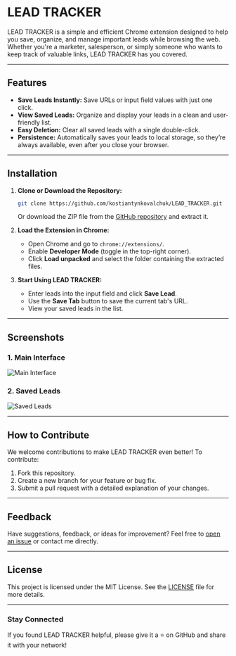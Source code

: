 # LEAD TRACKER

LEAD TRACKER is a simple and efficient Chrome extension designed to help you save, organize, and manage important leads while browsing the web. Whether you're a marketer, salesperson, or simply someone who wants to keep track of valuable links, LEAD TRACKER has you covered.

---

## Features

- **Save Leads Instantly:** Save URLs or input field values with just one click.
- **View Saved Leads:** Organize and display your leads in a clean and user-friendly list.
- **Easy Deletion:** Clear all saved leads with a single double-click.
- **Persistence:** Automatically saves your leads to local storage, so they’re always available, even after you close your browser.

---

## Installation

1. **Clone or Download the Repository:**
   ```bash
   git clone https://github.com/kostiantynkovalchuk/LEAD_TRACKER.git
   ```
   Or download the ZIP file from the [GitHub repository](https://github.com/kostiantynkovalchuk/LEAD_TRACKER) and extract it.

2. **Load the Extension in Chrome:**
   - Open Chrome and go to `chrome://extensions/`.
   - Enable **Developer Mode** (toggle in the top-right corner).
   - Click **Load unpacked** and select the folder containing the extracted files.

3. **Start Using LEAD TRACKER:**
   - Enter leads into the input field and click **Save Lead**.
   - Use the **Save Tab** button to save the current tab's URL.
   - View your saved leads in the list.

---

## Screenshots

### 1. Main Interface
![Main Interface](path/to/main_interface.png)

### 2. Saved Leads
![Saved Leads](path/to/saved_leads.png)

---

## How to Contribute

We welcome contributions to make LEAD TRACKER even better! To contribute:

1. Fork this repository.
2. Create a new branch for your feature or bug fix.
3. Submit a pull request with a detailed explanation of your changes.

---

## Feedback

Have suggestions, feedback, or ideas for improvement? Feel free to [open an issue](https://github.com/kostiantynkovalchuk/LEAD_TRACKER/issues) or contact me directly.

---

## License

This project is licensed under the MIT License. See the [LICENSE](LICENSE) file for more details.

---

### Stay Connected

If you found LEAD TRACKER helpful, please give it a ⭐ on GitHub and share it with your network!

